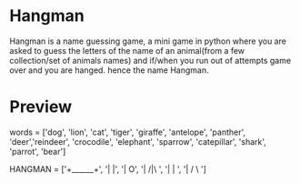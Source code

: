# Hangman
Hangman is a name guessing game, a mini game in python where you are asked to guess the letters of the name of an animal(from a few collection/set of animals names) and if/when you run out of attempts game over and you are hanged. hence the name Hangman.

# Preview

words = ['dog', 'lion', 'cat', 'tiger', 'giraffe', 'antelope',
         'panther', 'deer','reindeer', 'crocodile', 'elephant',
         'sparrow', 'catepillar', 'shark', 'parrot', 'bear']


HANGMAN = ['+______+',
           '|      |',
           '|      O',
           '|     /|\ ',
           '|      | ',
           '|     / \ ']
